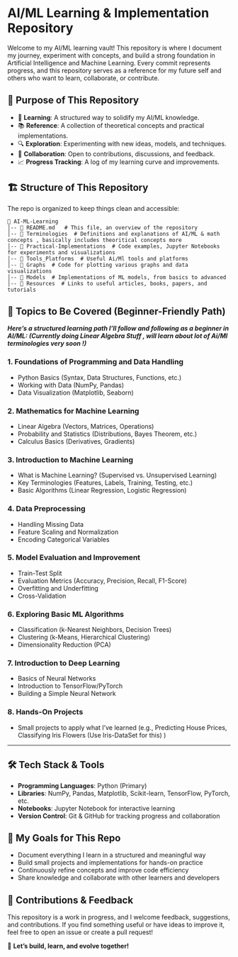 # AI/ML Learning & Implementation Repository

Welcome to my AI/ML learning vault! This repository is where I document my journey, experiment with concepts, and build a strong foundation in Artificial Intelligence and Machine Learning. Every commit represents progress, and this repository serves as a reference for my future self and others who want to learn, collaborate, or contribute.

## 📌 Purpose of This Repository
- 🚀 **Learning**: A structured way to solidify my AI/ML knowledge.
- 📚 **Reference**: A collection of theoretical concepts and practical implementations.
- 🔍 **Exploration**: Experimenting with new ideas, models, and techniques.
- 🤝 **Collaboration**: Open to contributions, discussions, and feedback.
- 📈 **Progress Tracking**: A log of my learning curve and improvements.

## 🏗 Structure of This Repository

The repo is organized to keep things clean and accessible:

```
📂 AI-ML-Learning
│-- 📜 README.md   # This file, an overview of the repository
│-- 📂 Terminologies  # Definitions and explanations of AI/ML & math concepts , basically includes theoritical concepts more 
│-- 📂 Practical-Implementations  # Code examples, Jupyter Notebooks for experiments and visualizations
│-- 📂 Tools_Platforms  # Useful Ai/Ml tools and platforms 
│-- 📂 Graphs  # Code for plotting various graphs and data visualizations
│-- 📂 Models  # Implementations of ML models, from basics to advanced
│-- 📂 Resources  # Links to useful articles, books, papers, and tutorials
```

## 🧠 Topics to Be Covered (Beginner-Friendly Path)
***Here’s a structured learning path I’ll follow and following as a beginner in AI/ML: (Currently doing Linear Algebra Stuff , will learn about lot of Ai/Ml terminologies very soon !)***

### 1. **Foundations of Programming and Data Handling**
   - Python Basics (Syntax, Data Structures, Functions, etc.)
   - Working with Data (NumPy, Pandas)
   - Data Visualization (Matplotlib, Seaborn)

### 2. **Mathematics for Machine Learning**
   - Linear Algebra (Vectors, Matrices, Operations)
   - Probability and Statistics (Distributions, Bayes Theorem, etc.)
   - Calculus Basics (Derivatives, Gradients)

### 3. **Introduction to Machine Learning**
   - What is Machine Learning? (Supervised vs. Unsupervised Learning)
   - Key Terminologies (Features, Labels, Training, Testing, etc.)
   - Basic Algorithms (Linear Regression, Logistic Regression)

### 4. **Data Preprocessing**
   - Handling Missing Data
   - Feature Scaling and Normalization
   - Encoding Categorical Variables

### 5. **Model Evaluation and Improvement**
   - Train-Test Split
   - Evaluation Metrics (Accuracy, Precision, Recall, F1-Score)
   - Overfitting and Underfitting
   - Cross-Validation

### 6. **Exploring Basic ML Algorithms**
   - Classification (k-Nearest Neighbors, Decision Trees)
   - Clustering (k-Means, Hierarchical Clustering)
   - Dimensionality Reduction (PCA)

### 7. **Introduction to Deep Learning**
   - Basics of Neural Networks
   - Introduction to TensorFlow/PyTorch
   - Building a Simple Neural Network

### 8. **Hands-On Projects**
   - Small projects to apply what I’ve learned (e.g., Predicting House Prices, Classifying Iris Flowers (Use Iris-DataSet for this) )

---

## 🛠 Tech Stack & Tools
- **Programming Languages**: Python (Primary)
- **Libraries**: NumPy, Pandas, Matplotlib, Scikit-learn, TensorFlow, PyTorch, etc.
- **Notebooks**: Jupyter Notebook for interactive learning 
- **Version Control**: Git & GitHub for tracking progress and collaboration

## 🌱 My Goals for This Repo
- Document everything I learn in a structured and meaningful way
- Build small projects and implementations for hands-on practice
- Continuously refine concepts and improve code efficiency
- Share knowledge and collaborate with other learners and developers

## 🤝 Contributions & Feedback
This repository is a work in progress, and I welcome feedback, suggestions, and contributions. If you find something useful or have ideas to improve it, feel free to open an issue or create a pull request!

🚀 **Let’s build, learn, and evolve together!**
